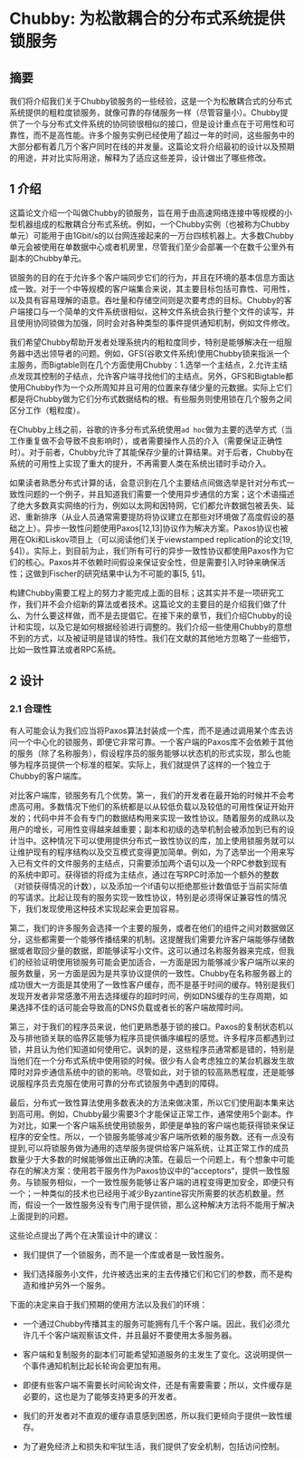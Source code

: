# Chubby: 为松散耦合的分布式系统提供锁服务 

## 摘要 
我们将介绍我们关于Chubby锁服务的一些经验，这是一个为松散耦合式的分布式系统提供的粗粒度锁服务，就像可靠的存储服务一样（尽管容量小）。Chubby提供了一个与分布式文件系统的协同锁很相似的接口，但是设计重点在于可用性和可靠性，而不是高性能。许多个服务实例已经使用了超过一年的时间，这些服务中的大部分都有着几万个客户同时在线的并发量。这篇论文将介绍最初的设计以及预期的用途，并对比实际用途，解释为了适应这些差异，设计做出了哪些修改。

## 1 介绍
这篇论文介绍一个叫做Chubby的锁服务，旨在用于由高速网络连接中等规模的小型机器组成的松散耦合分布式系统。例如，一个Chubby实例（也被称为Chubby单元）可能用于由1Gbit/s的以台网连接起来的一万台四核机器上。大多数Chubby单元会被使用在单数据中心或者机房里，尽管我们至少会部署一个在数千公里外有副本的Chubby单元。

锁服务的目的在于允许多个客户端同步它们的行为，并且在环境的基本信息方面达成一致。对于一个中等规模的客户端集合来说，其主要目标包括可靠性、可用性，以及具有容易理解的语意。吞吐量和存储空间则是次要考虑的目标。Chubby的客户端接口与一个简单的文件系统很相似，这种文件系统会执行整个文件的读写，并且使用协同锁做为加强，同时会对各种类型的事件提供通知机制，例如文件修改。

我们希望Chubby帮助开发者处理系统内的粗粒度同步，特别是能够解决在一组服务器中选出领导者的问题。例如，GFS(谷歌文件系统)使用Chubby锁来指派一个主服务，而Bigtable则在几个方面使用Chubby：1.选举一个主结点，2.允许主结点发现其控制的子结点，允许客户端寻找他们的主结点。另外，GFS和Bigtable都使用Chubby作为一个众所周知并且可用的位置来存储少量的元数据。实际上它们都是将Chubby做为它们分布式数据结构的根。有些服务则使用锁在几个服务之间区分工作（粗粒度）。

在Chubby上线之前，谷歌的许多分布式系统使用```ad hoc```做为主要的选举方式（当工作重复做不会导致不良影响时），或者需要操作人员的介入（需要保证正确性时）。对于前者，Chubby允许了其能保存少量的计算结果。对于后者，Chubby在系统的可用性上实现了重大的提升，不再需要人类在系统出错时手动介入。

如果读者熟悉分布式计算的话，会意识到在几个主要结点间做选举是针对分布式一致性问题的一个例子，并且知道我们需要一个使用异步通信的方案；这个术语描述了绝大多数真实网络的行为，例如以太网和因特网，它们都允许数据包被丢失、延迟、重新排序（从业人员通常需要提防将协议建立在那些对环境做了高度假设的基础之上）。异步一致性问题使用Paxos[12,13]协议作为解决方案。Paxos协议也被用在Oki和Liskov项目上（可以阅读他们关于viewstamped replication的论文[19, §4]）。实际上，到目前为止，我们所有可行的异步一致性协议都使用Paxos作为它们的核心。Paxos并不依赖时间假设来保证安全性，但是需要引入时钟来确保活性；这做到Fischer的研究结果中认为不可能的事[5, §1]。

构建Chubby需要工程上的努力才能完成上面的目标；这其实并不是一项研究工作，我们并不会介绍新的算法或者技术。这篇论文的主要目的是介绍我们做了什么、为什么要这样做，而不是去提倡它。在接下来的章节，我们介绍Chubby的设计和实现，以及它是如何根据经验进行调整的。我们介绍一些使用Chubby的意想不到的方式，以及被证明是错误的特性。我们在文献的其他地方忽略了一些细节，比如一致性算法或者RPC系统。

## 2 设计

### 2.1 合理性
有人可能会认为我们应当将Paxos算法封装成一个库，而不是通过调用某个库去访问一个中心化的锁服务，即便它非常可靠。一个客户端的Paxos库不会依赖于其他的服务（除了名称服务），假设程序员的服务能够以状态机的形式实现，那么也能够为程序员提供一个标准的框架。实际上，我们就提供了这样的一个独立于Chubby的客户端库。

对比客户端库，锁服务有几个优势。第一，我们的开发者在最开始的时候并不会考虑高可用。多数情况下他们的系统都是以从较低负载以及较低的可用性保证开始开发的；代码中并不会有专门的数据结构用来实现一致性协议。随着服务的成熟以及用户的增长，可用性变得越来越重要；副本和初级的选举机制会被添加到已有的设计当中。这种情况下可以使用提供分布式一致性协议的库，加上使用锁服务就可以让维护现有的程序结构以及交互模式变得更加简单。例如，为了选举出一个用来写入已有文件的文件服务的主结点，只需要添加两个语句以及一个RPC参数到现有的系统中即可。获得锁的将成为主结点，通过在写RPC时添加一个额外的整数（对锁获得情况的计数），以及添加一个if语句以拒绝那些计数值低于当前实际值的写请求。比起让现有的服务实现一致性协议，特别是必须得保证兼容性的情况下，我们发现使用这种技术实现起来会更加容易。

第二，我们的许多服务会选择一个主要的服务，或者在他们的组件之间对数据做区分，这些都需要一个能够传播结果的机制。这提醒我们需要允许客户端能够存储数据或者取回少量的数据，即能够读写小文件。这可以通过名称服务器来完成，但我们的经验证明使用锁服务可能会更加适合，一方面是因为能够减少客户端所以来的服务数量，另一方面是因为是共享协议提供的一致性。Chubby在名称服务器上的成功很大一方面是其使用了一致性客户缓存，而不是基于时间的缓存。特别是我们发现开发者非常感激不用去选择缓存的超时时间，例如DNS缓存的生存周期，如果选择不佳的话可能会导致高的DNS负载或者长的客户端故障时间。

第三，对于我们的程序员来说，他们更熟悉基于锁的接口。Paxos的复制状态机以及与排他锁关联的临界区能够为程序员提供循序编程的感觉。许多程序员都遇到过锁，并且认为他们知道如何使用它。讽刺的是，这些程序员通常都是错的，特别是当他们在一个分布式系统中使用锁的时候。很少有人会考虑独立的某台机器发生故障时对异步通信系统中的锁的影响。尽管如此，对于锁的较高熟悉程度，还是能够说服程序员去克服在使用可靠的分布式锁服务中遇到的障碍。


最后，分布式一致性算法使用多数表决的方法来做决策，所以它们使用副本集来达到高可用。例如，Chubby最少需要3个才能保证正常工作，通常使用5个副本。作为对比，如果一个客户端系统使用锁服务，即便是单独的客户端也能获得锁来保证程序的安全性。所以，一个锁服务能够减少客户端所依赖的服务数。还有一点没有提到,可以将锁服务做为通用的选举服务提供给客户端系统，让其正常工作的成员数量少于大多数的时候能够做出正确的决策。在最后一个问题上，有个想象中可能存在的解决方案：使用若干服务作为Paxos协议中的“acceptors“，提供一致性服务。与锁服务相似，一个一致性服务能够让客户端的进程变得更加安全，即便只有一个；一种类似的技术也已经用于减少Byzantine容灾所需要的状态机数量。然而，假设一个一致性服务没有专门用于提供锁，那么这种解决方法将不能用于解决上面提到的问题。

这些论点提出了两个在决策设计中的建议：

- 我们提供了一个锁服务，而不是一个库或者是一致性服务。

- 我们选择服务小文件，允许被选出来的主去传播它们和它们的参数，而不是构造和维护另外一个服务。

下面的决定来自于我们预期的使用方法以及我们的环境：

- 一个通过Chubby传播其主的服务可能拥有几千个客户端。因此，我们必须允许几千个客户端观察该文件，并且最好不要使用太多服务器。

- 客户端和复制服务的副本们可能希望知道服务的主发生了变化。这说明提供一个事件通知机制比起长轮询会更加有用。

- 即便有些客户端不需要长时间轮询文件，还是有需要需要；所以，文件缓存是必要的，这也是为了能够支持更多的开发者。

- 我们的开发者对不直观的缓存语意感到困惑，所以我们更倾向于提供一致性缓存。

- 为了避免经济上和损失和牢狱生活，我们提供了安全机制，包括访问控制。
